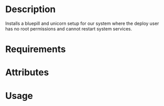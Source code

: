 Description
===========

Installs a bluepill and unicorn setup for our system where the deploy user has no root permissions and cannot restart system services.

Requirements
============

Attributes
==========

Usage
=====

